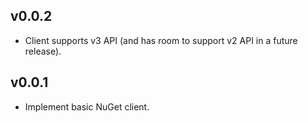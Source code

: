 ## v0.0.2

* Client supports v3 API (and has room to support v2 API in a future release).

## v0.0.1

* Implement basic NuGet client.
